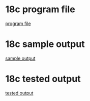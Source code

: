 # 18c program file
[program file](program.png)

# 18c sample output
[sample output](sampleoutput.png)

# 18c tested output
[tested output](testedoutput.png)
